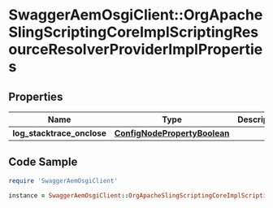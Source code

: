 # SwaggerAemOsgiClient::OrgApacheSlingScriptingCoreImplScriptingResourceResolverProviderImplProperties

## Properties

Name | Type | Description | Notes
------------ | ------------- | ------------- | -------------
**log_stacktrace_onclose** | [**ConfigNodePropertyBoolean**](ConfigNodePropertyBoolean.md) |  | [optional] 

## Code Sample

```ruby
require 'SwaggerAemOsgiClient'

instance = SwaggerAemOsgiClient::OrgApacheSlingScriptingCoreImplScriptingResourceResolverProviderImplProperties.new(log_stacktrace_onclose: null)
```


